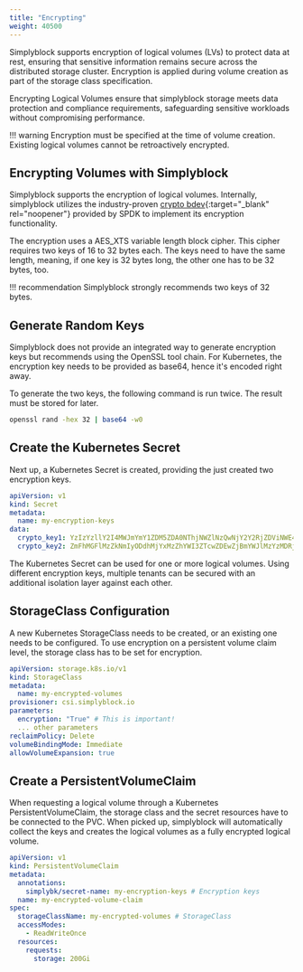 ```yaml
---
title: "Encrypting"
weight: 40500
---
```


Simplyblock supports encryption of logical volumes (LVs) to protect data at rest, ensuring that sensitive
information remains secure across the distributed storage cluster. Encryption is applied during volume creation as
part of the storage class specification.

Encrypting Logical Volumes ensure that simplyblock storage meets data protection and compliance requirements,
safeguarding sensitive workloads without compromising performance.

!!! warning
    Encryption must be specified at the time of volume creation. Existing logical volumes cannot be retroactively
    encrypted.

## Encrypting Volumes with Simplyblock

Simplyblock supports the encryption of logical volumes. Internally, simplyblock utilizes the industry-proven
[crypto bdev](https://spdk.io/doc/bdev.html){:target="_blank" rel="noopener"} provided by SPDK to implement its encryption
functionality.

The encryption uses a AES_XTS variable length block cipher. This cipher requires two keys of 16 to 32 bytes each. The
keys need to have the same length, meaning, if one key is 32 bytes long, the other one has to be 32 bytes, too.

!!! recommendation
    Simplyblock strongly recommends two keys of 32 bytes.


## Generate Random Keys

Simplyblock does not provide an integrated way to generate encryption keys but recommends using the OpenSSL tool chain.
For Kubernetes, the encryption key needs to be provided as base64, hence it's encoded right away.

To generate the two keys, the following command is run twice. The result must be stored for later.

```bash title="Create en Encryption Key"
openssl rand -hex 32 | base64 -w0
```

## Create the Kubernetes Secret

Next up, a Kubernetes Secret is created, providing the just created two encryption keys.

```yaml title="Create a Kubernetes Secret Resource"
apiVersion: v1
kind: Secret
metadata:
  name: my-encryption-keys
data:
  crypto_key1: YzIzYzllY2I4MWJmYmY1ZDM5ZDA0NThjNWZlNzQwNjY2Y2RjZDViNWE4NTZkOTA5YmRmODFjM2UxM2FkZGU4Ngo=
  crypto_key2: ZmFhMGFlMzZkNmIyODdhMjYxMzZhYWI3ZTcwZDEwZjBmYWJlMzYzMDRjNTBjYTY5Nzk2ZGRlZGJiMDMwMGJmNwo=
```

The Kubernetes Secret can be used for one or more logical volumes. Using different encryption keys, multiple tenants
can be secured with an additional isolation layer against each other.

## StorageClass Configuration

A new Kubernetes StorageClass needs to be created, or an existing one needs to be configured. To use encryption on a
persistent volume claim level, the storage class has to be set for encryption.

```yaml title="Example StorageClass"
apiVersion: storage.k8s.io/v1
kind: StorageClass
metadata:
  name: my-encrypted-volumes
provisioner: csi.simplyblock.io
parameters:
  encryption: "True" # This is important!
  ... other parameters
reclaimPolicy: Delete
volumeBindingMode: Immediate
allowVolumeExpansion: true
```

## Create a PersistentVolumeClaim

When requesting a logical volume through a Kubernetes PersistentVolumeClaim, the storage class and the secret resources
have to be connected to the PVC. When picked up, simplyblock will automatically collect the keys and creates the logical
volumes as a fully encrypted logical volume.

```yaml title="Create an encrypting PersistentVolumeClaim"
apiVersion: v1
kind: PersistentVolumeClaim
metadata:
  annotations:
    simplybk/secret-name: my-encryption-keys # Encryption keys
  name: my-encrypted-volume-claim
spec:
  storageClassName: my-encrypted-volumes # StorageClass
  accessModes:
    - ReadWriteOnce
  resources:
    requests:
      storage: 200Gi
```
